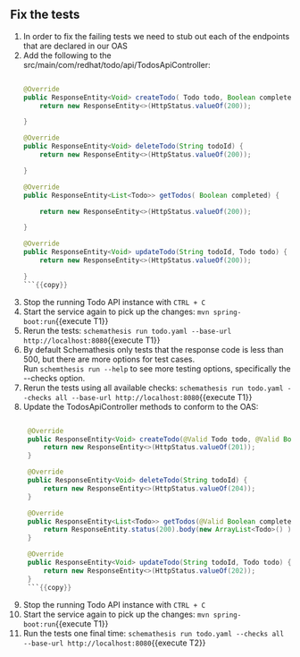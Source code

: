 ## Fix the tests
1. In order to fix the failing tests we need to stub out each of the endpoints that are declared in our OAS
2. Add the following to the src/main/com/redhat/todo/api/TodosApiController:
    ```java

    @Override
    public ResponseEntity<Void> createTodo( Todo todo, Boolean completed) {
        return new ResponseEntity<>(HttpStatus.valueOf(200));

    }

    @Override
    public ResponseEntity<Void> deleteTodo(String todoId) {
        return new ResponseEntity<>(HttpStatus.valueOf(200));

    }

    @Override
    public ResponseEntity<List<Todo>> getTodos( Boolean completed) {

        return new ResponseEntity<>(HttpStatus.valueOf(200));

    }

    @Override
    public ResponseEntity<Void> updateTodo(String todoId, Todo todo) {
        return new ResponseEntity<>(HttpStatus.valueOf(200));

    }
    ```{{copy}}
3. Stop the running Todo API instance with `CTRL + C`
3. Start the service again to pick up the changes: `mvn spring-boot:run`{{execute T1}}
3. Rerun the tests: `schemathesis run todo.yaml --base-url http://localhost:8080`{{execute T1}}
4. By default Schemathesis only tests that the response code is less than 500, but there are more options for test cases.  
   Run `schemthesis run --help` to see more testing options, specifically the --checks option.
5. Rerun the tests using all available checks: `schemathesis run todo.yaml --checks all --base-url http://localhost:8080`{{execute T1}}
6. Update the TodosApiController methods to conform to the OAS:
   ```java
   
    @Override
    public ResponseEntity<Void> createTodo(@Valid Todo todo, @Valid Boolean completed) {
        return new ResponseEntity<>(HttpStatus.valueOf(201));
    }

    @Override
    public ResponseEntity<Void> deleteTodo(String todoId) {
        return new ResponseEntity<>(HttpStatus.valueOf(204));
    }

    @Override
    public ResponseEntity<List<Todo>> getTodos(@Valid Boolean completed) {
        return ResponseEntity.status(200).body(new ArrayList<Todo>() );
    }

    @Override
    public ResponseEntity<Void> updateTodo(String todoId, Todo todo) {
        return new ResponseEntity<>(HttpStatus.valueOf(202));
    }
    ```{{copy}}
7. Stop the running Todo API instance with `CTRL + C`
7. Start the service again to pick up the changes: `mvn spring-boot:run`{{execute T1}}
7. Run the tests one final time: `schemathesis run todo.yaml --checks all --base-url http://localhost:8080`{{execute T2}}
